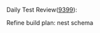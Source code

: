 Daily Test Review([9399](https://sof-ci.sh.intel.com/#/result/planresultdetail/9399)):

Refine build plan: nest schema
